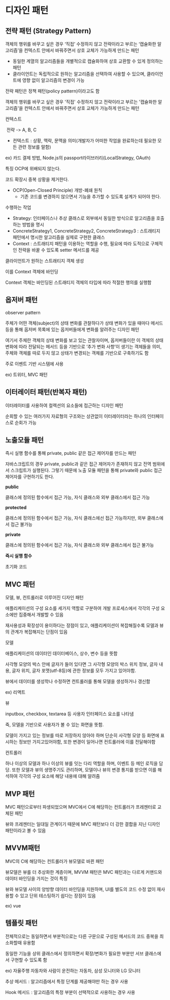 # 디자인 패턴





## 전략 패턴 (Strategy Pattern)

객체의 행위를 바꾸고 싶은 경우 ‘직접’ 수정하지 않고 전략이라고 부르는 ‘캡슐화한 알고리즘’을 컨텍스트 안에서 바꿔주면서 상호 교체가 가능하게 만드는 패턴

- 동일한 계열의 알고리즘들을 개별적으로 캡슐화하여 상호 교환할 수 있게 정의하는 패턴
- 클라이언트는 독립적으로 원하는 알고리즘을 선택하여 사용할 수 있으며, 클라이언트에 영향 없이 알고리즘의 변경이 가능

전략 패턴은 정책 패턴(policy pattern)이라고도 함

객체의 행위를 바꾸고 싶은 경우 '직접' 수정하지 않고 전략이라고 부르는 '캡슐화한 알고리즘'을 컨텍스트  안에서 바꿔주면서 상호 교체가 가능하게 만드는 패턴

컨텍스트

​	전략 -> A, B, C

* 컨텍스트 : 상황, 맥락, 문맥을 의미(개발자가 어떠한 작업을 완료하는데 필요한 모든 관련 정보를 말함)

ex) 카드 결제 방법, Node.js의 passport라이브러리(LocalStrategy, OAuth)

특징
OCP에 위배되지 않는다.

코드 확장시 중복 상황을 제거한다.



* OCP(Open-Closed Principle) 개방-폐쇄 원칙
  * 기존 코드를 변경하지 않으면서 기능을 추가할 수 있도록 설계가 되어야 한다.


수행하는 작업

- Strategy: 인터페이스나 추상 클래스로 외부에서 동일한 방식으로 알고리즘을 호출하는 방법을 명시
- ConcreteStrategy1, ConcreteStrategy2, ConcreteStrategy3 : 스트래티지 패턴에서 명시한 알고리즘을 실제로 구현한 클래스
- Context : 스트래티지 패턴을 이용하는 역할을 수행, 필요에 따라 도적으로 구체적인 전략을 바꿀 수 있도록 setter 메서드를 제공

클라이언트가 원하는 스트래티지 객체 생성

이를 Context 객체에 바인딩

Context 객체는 바인딩된 스트래티지 객체의 타입에 따라 적절한 행의를 실행함


## 옵저버 패턴

observer pattern

주체가 어떤 객체(subject)의 상태 변화를 관찰하다가 상태 변화가 있을 때마다 메서드 등을 통해 옵저버 목록에 있는 옵저버들에게 변화를 알려주는 디자인 패턴

여기서 주체란 객체의 상태 변화를 보고 있는 관찰자이며, 옵저버들이란 이 객체의 상태 변화에 따라 전달되는 메서드 등을 기반으로 ‘추가 변화 사항’이 생기는 객체들을 의미, 주체와 객체를 따로 두지 않고 상태가 변경되는 객체를 기반으로 구축하기도 함

주로 이벤트 기반 시스템에 사용

ex) 트위터, MVC 패턴

## 이터레이터 패턴(반복자 패턴)

이터레이터를 사용하여 컬렉션의 요소들에 접근하는 디자인 패턴

순회할 수 있는 여러가지 자료형의 구조와는 상관없이 이터레이터라는 하나의 인터페이스로 순회가 가능

## 노출모듈 패턴

즉시 실행 함수를 통해 private, public 같은 접근 제어자를 만드는 패턴

자바스크립트의 경우 private, public과 같은 접근 제어자가 존재하지 않고 전역 범위에서 스크립트가 실행된다. 그렇기 때문에 노출 모듈 패턴을 통해 private와 public 접근 제어자를 구현하기도 한다.

**public**

클래스에 정의된 함수에서 접근 가능, 자식 클래스와 외부 클래스에서 접근 가능

**protected**

클래스에 정의된 함수에서 접근 가능, 자식 클래스에선 접근 가능하지만, 외부 클래스에서 접근 불가능

**private**

클래스에 정의된 함수에서 접근 가능, 자식 클래스와 외부 클래스에서 접근 불가능

**즉시 실행 함수**

초기화 코드

## MVC 패턴

모델, 뷰, 컨트롤러로 이루어진 디자인 패턴

애플리케이션의 구성 요소를 세가지 역할로 구분하여 개발 프로세스에서 각각의 구성 요소에만 집중해서 개발할 수 있음

재사용성과 확장성이 용이하다는 장점이 있고, 애플리케이션이 복잡해질수록 모델과 뷰의 관계가 복잡해지는 단점이 있음

모델

애플리케이션의 데이터인 데이터베이스, 상수, 변수 등을 뜻함

사각형 모양의 박스 안에 글자가 들어 있다면 그 사각형 모양의 박스 위치 정보, 글자 내용, 글자 위치, 글자 포맷(utf-8등)에 관한 정보를 모두 가지고 있어야함.

뷰에서 데이터를 생성학나 수정하면 컨트롤러를 통해 모델을 생성하거나 갱신함

ex) 리액트

뷰

inputbox, checkbox, textarea 등 사용자 인터페이스 요소를 나타냄

죽, 모델을 기반으로 사용자가 볼 수 있는 화면을 뜻함.

모델이 가지고 있는 정보를 따로 저장하지 않아야 하며 단순히 사각형 모양 등 화면에 표시하는 정보만 가지고있어야함, 또한 변경이 일어나면 컨트롤러에 이를 전달해야함

컨트롤러

하나 이상의 모델과 하나 이상의 뷰를 잇는 다리 역할을 하며, 이벤트 등 메인 로직을 담당. 또한 모델과 뷰의 생명주기도 관리하며, 모델이나 뷰의 변경 통지를 받으면 이를 해석하여 각각의 구성 요소에 해당 내용에 대해 알려줌

## MVP 패턴

MVC 패턴으로부터 파생되었으며 MVC에서 C에 해당하는 컨트롤러가 프레젠터로 교체된 패턴

뷰와 프레젠터는 일대일 관계이기 때문에 MVC 패턴보다 더 강한 결합을 지닌 디자인 패턴이라고 볼 수 있음

## MVVM패턴

MVC의 C에 해당하는 컨트롤러가 뷰모델로 바뀐 패턴

뷰모델은 뷰를 더 추상화한 계층이며, MVVM 패턴은 MVC 패턴과는 다르게 커맨드와 데이터 바인딩을 가지는 것이 특징

뷰와 뷰모델 사이의 양방향 데이터 바인딩을 지원하며, UI를 별도의 코드 수정 없이 재사용할 수 있고 단위 테스팅하기 쉽다는 장점이 있음

ex) vue

## 템플릿 패턴

전체적으로는 동일하면서 부분적으로는 다른 구문으로 구성된 메서드의 코드 중복을 최소화할때 유용함

동일한 기능을 상위 클래스에서 정의하면서 확장/변화가 필요한 부분만 서브 클래스에서 구현할 수 있도록 함

ex) 자율주행 자동차와 사람이 운전하는 자동차, 삼성 모니터와 LG 모니터

추상 메서드 : 알고리즘에서 특정 단계를 제공해야만 하는 경우 사용

Hook 메서드 : 알고리즘의 특정 부분이 선택적으로 사용하는 경우 사용
